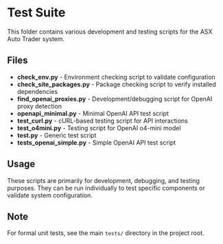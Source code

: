 # Test Suite

This folder contains various development and testing scripts for the ASX Auto Trader system.

## Files

- **check_env.py** - Environment checking script to validate configuration
- **check_site_packages.py** - Package checking script to verify installed dependencies
- **find_openai_proxies.py** - Development/debugging script for OpenAI proxy detection
- **openapi_minimal.py** - Minimal OpenAI API test script
- **test_curl.py** - cURL-based testing script for API interactions
- **test_o4mini.py** - Testing script for OpenAI o4-mini model
- **test.py** - Generic test script
- **tests_openai_simple.py** - Simple OpenAI API test script

## Usage

These scripts are primarily for development, debugging, and testing purposes. They can be run individually to test specific components or validate system configuration.

## Note

For formal unit tests, see the main `tests/` directory in the project root.
